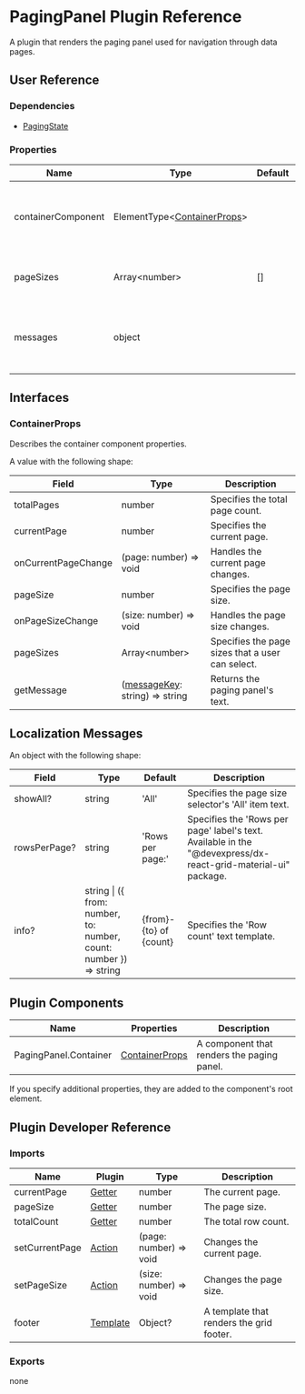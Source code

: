 # PagingPanel Plugin Reference

A plugin that renders the paging panel used for navigation through data pages.

## User Reference

### Dependencies

- [PagingState](paging-state.md)

### Properties

Name | Type | Default | Description
-----|------|---------|------------
containerComponent | ElementType&lt;[ContainerProps](#containerprops)&gt; | | A component that renders the paging panel.
pageSizes | Array&lt;number&gt; | [] | The page sizes that a user can select.
messages | object | | An object that specifies the [localization messages](#localization-messages).

## Interfaces

### ContainerProps

Describes the container component properties.

A value with the following shape:

Field | Type | Description
------|------|------------
totalPages | number | Specifies the total page count.
currentPage | number | Specifies the current page.
onCurrentPageChange | (page: number) => void | Handles the current page changes.
pageSize | number | Specifies the page size.
onPageSizeChange | (size: number) => void | Handles the page size changes.
pageSizes | Array&lt;number&gt; | Specifies the page sizes that a user can select.
getMessage | ([messageKey](#localization-messages): string) => string | Returns the paging panel's text.

## Localization Messages

An object with the following shape:

Field | Type | Default | Description
------|------|---------|------------
showAll? | string | 'All' | Specifies the page size selector's 'All' item text.
rowsPerPage? | string | 'Rows per page:' | Specifies the 'Rows per page' label's text. Available in the "@devexpress/dx-react-grid-material-ui" package.
info? | string &#124; ({ from: number, to: number, count: number }) => string | {from}-{to} of {count} | Specifies the 'Row count' text template.

## Plugin Components

Name | Properties | Description
-----|------------|------------
PagingPanel.Container | [ContainerProps](#containerprops) | A component that renders the paging panel.

If you specify additional properties, they are added to the component's root element.

## Plugin Developer Reference

### Imports

Name | Plugin | Type | Description
-----|--------|------|------------
currentPage | [Getter](../../../dx-react-core/docs/reference/getter.md) | number | The current page.
pageSize | [Getter](../../../dx-react-core/docs/reference/getter.md) | number | The page size.
totalCount | [Getter](../../../dx-react-core/docs/reference/getter.md) | number | The total row count.
setCurrentPage | [Action](../../../dx-react-core/docs/reference/action.md) | (page: number) => void | Changes the current page.
setPageSize | [Action](../../../dx-react-core/docs/reference/action.md) | (size: number) => void | Changes the page size.
footer | [Template](../../../dx-react-core/docs/reference/template.md) | Object? | A template that renders the grid footer.

### Exports

none
